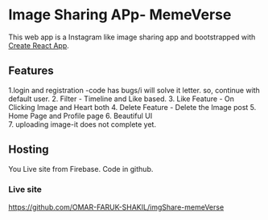 #  Image Sharing APp- MemeVerse
This web app is a Instagram like image sharing app and bootstrapped with [Create React App](https://github.com/facebook/create-react-app).

## Features
1.login and registration -code has bugs/i will solve it letter. so, continue with default user.
2. Filter - Timeline and Like based.
3. Like Feature - On Clicking Image and Heart both
4. Delete Feature - Delete the Image post
5. Home Page and Profile page
6. Beautiful UI  
7. uploading image-it does not complete yet.

## Hosting
You Live site  from Firebase.
Code in github.

### Live site
https://github.com/OMAR-FARUK-SHAKIL/imgShare-memeVerse


